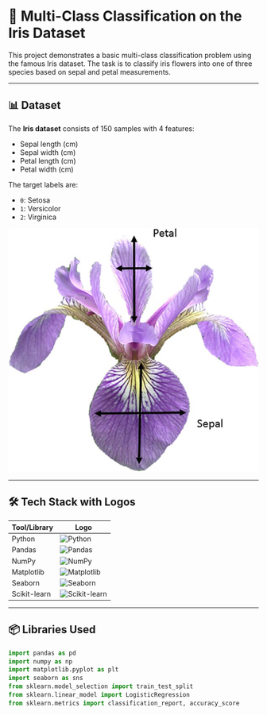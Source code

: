 # 🌸 Multi-Class Classification on the Iris Dataset

This project demonstrates a basic multi-class classification problem using the famous Iris dataset. The task is to classify iris flowers into one of three species based on sepal and petal measurements.

---

## 📊 Dataset

The **Iris dataset** consists of 150 samples with 4 features:

- Sepal length (cm)
- Sepal width (cm)
- Petal length (cm)
- Petal width (cm)

The target labels are:
- `0`: Setosa
- `1`: Versicolor
- `2`: Virginica

![Iris Feature Dimensions](iris_dim.png)

---

## 🛠️ Tech Stack with Logos

| Tool/Library | Logo |
|--------------|------|
| Python       | ![Python](https://img.shields.io/badge/-Python-3776AB?style=for-the-badge&logo=python&logoColor=white) |
| Pandas       | ![Pandas](https://img.shields.io/badge/-Pandas-150458?style=for-the-badge&logo=pandas&logoColor=white) |
| NumPy        | ![NumPy](https://img.shields.io/badge/-NumPy-013243?style=for-the-badge&logo=numpy&logoColor=white) |
| Matplotlib   | ![Matplotlib](https://img.shields.io/badge/-Matplotlib-11557C?style=for-the-badge&logo=matplotlib&logoColor=white) |
| Seaborn      | ![Seaborn](https://img.shields.io/badge/-Seaborn-0D3A4C?style=for-the-badge&logo=python&logoColor=white) |
| Scikit-learn | ![Scikit-learn](https://img.shields.io/badge/-Scikit--learn-F7931E?style=for-the-badge&logo=scikit-learn&logoColor=white) |

---

## 📦 Libraries Used

```python
import pandas as pd
import numpy as np
import matplotlib.pyplot as plt
import seaborn as sns
from sklearn.model_selection import train_test_split
from sklearn.linear_model import LogisticRegression
from sklearn.metrics import classification_report, accuracy_score
